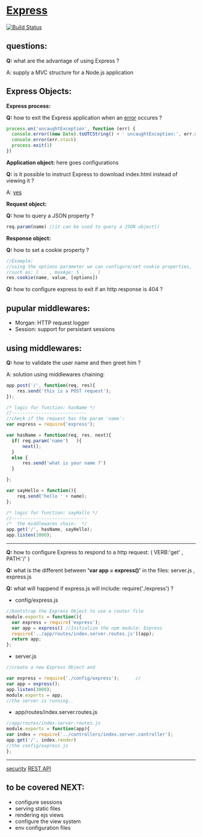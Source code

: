 [Express](http://expressjs.com/)
=====

[![Build Status](https://travis-ci.org/strongloop/express.svg?branch=master)](https://travis-ci.org/strongloop/express)


questions:
----
**Q:** what are the advantage of using Express ?

A: supply a MVC structure for a Node.js application




Express Objects:
-----
**Express process:**

**Q:** how to exit the Express application when an [error](http://expressjs.com/2x/guide.html#error-handling) occures ?

```javascript
process.on('uncaughtException', function (err) {
  console.error((new Date).toUTCString() + ' uncaughtException:', err.message)
  console.error(err.stack)
  process.exit(1)
})
```

**Application object:** here goes configurations

**Q:** is it possible to instruct Express to download index.html instead of viewing it  ?  

A: [yes](https://github.com/strongloop/express/blob/master/test/res.download.js)



**Request object:** 

**Q:** how to query a JSON property ? 

```javascript
req.param(name) //it can be used to query a JSON object()
```


**Response object:** 

**Q:** how to set a cookie property ? 

```javascript
//Example:
//using the options parameter we can configure/set cookie properties,
//such as: [ .. , maxAge: 5 ,  .. ]
res.cookie(name, value, [options]) 
```

**Q:** how to configure express to exit if an http response is 404 ?



pupular middlewares:
----
- Morgan: HTTP request logger 
- Session: support for persistant sessions


using middlewares:
-----

**Q:** how to validate the user name and then greet him ?

A: solution using middlewares chaining:

```javascript
app.post('/', function(req, res){
    res.send('this is a POST request');
});

/* logic for function: hasName */
//----------------------------
//check if the request has the param 'name': 
var express = require('express');

var hasName = function(req, res, next){
  if( req.param('name')   ){
      next();
  }
  else {
      res.send('what is your name ?')
  }

};

var sayHello = function(){
    req.send('hello ' + name);
};

/* logic for function: sayHallo */
//----------------------------
/*  the middlewares chain:  */
app.get('/', hasName, sayHello);
app.listen(3000);
```

----


**Q:** how to configure Express to respond to a http request: ( VERB:'get' , PATH:'/' )

**Q:** what is the different between **'var app = express()'** in the files: server.js , express.js

**Q:** what will happend if express.js will include: require('./express') ?



- config/express.js

```javascript
//bootstrap the Express Object to use a router file
module.exports = function(){
  var express = require('express');
  var app = express() //Initialize the npm module: Express
  require('../app/routes/index.server.routes.js')(app);
  return app;
};
```

- server.js

```javascript
//create a new Express Object and 

var express = require('./config/express');      //
var app = express();
app.listen(3000);
module.exports = app;
//the server is running..
```
 

- app/routes/index.server.routes.js

```javascript
//app/routes/index.server.routes.js
module.exports = function(app){
var index = require('../controllers/index.server.controller');
app.get('/', index.render)
//the config/express.js
};
```
----


[security](http://www.slideshare.net/d0cent/nodejs-security)
[REST API](http://coenraets.org/blog/2012/10/creating-a-rest-api-using-node-js-express-and-mongodb/)

to be covered NEXT:
---
- configure sessions
- serving static files
- rendering ejs views
- configure the view system
- env configuration files

